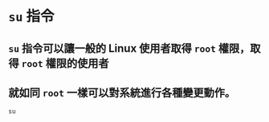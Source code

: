 # ```su``` 指令
## ```su``` 指令可以讓一般的 Linux 使用者取得 ```root``` 權限，取得 ```root``` 權限的使用者
## 就如同 ```root``` 一樣可以對系統進行各種變更動作。

```su                                                ```
